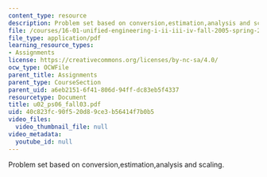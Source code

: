 ```yaml
---
content_type: resource
description: Problem set based on conversion,estimation,analysis and scaling.
file: /courses/16-01-unified-engineering-i-ii-iii-iv-fall-2005-spring-2006/40c823fc90f520d89ce3b56414f7b0b5_u02_ps06_fall03.pdf
file_type: application/pdf
learning_resource_types:
- Assignments
license: https://creativecommons.org/licenses/by-nc-sa/4.0/
ocw_type: OCWFile
parent_title: Assignments
parent_type: CourseSection
parent_uid: a6eb2151-6f41-806d-94ff-dc83eb5f4337
resourcetype: Document
title: u02_ps06_fall03.pdf
uid: 40c823fc-90f5-20d8-9ce3-b56414f7b0b5
video_files:
  video_thumbnail_file: null
video_metadata:
  youtube_id: null
---
```

Problem set based on conversion,estimation,analysis and scaling.